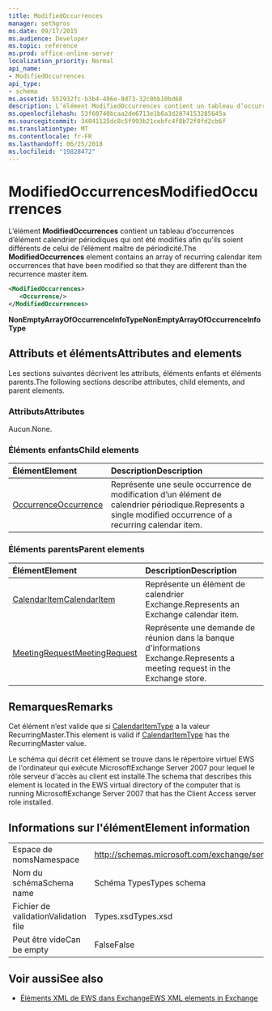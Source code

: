 ```yaml
---
title: ModifiedOccurrences
manager: sethgros
ms.date: 09/17/2015
ms.audience: Developer
ms.topic: reference
ms.prod: office-online-server
localization_priority: Normal
api_name:
- ModifiedOccurrences
api_type:
- schema
ms.assetid: 552932fc-b3b4-486e-8d73-32c0bb10bd68
description: L’élément ModifiedOccurrences contient un tableau d’occurrences d’élément calendrier périodiques qui ont été modifiés afin qu’ils soient différents de celui de l’élément maître de périodicité.
ms.openlocfilehash: 53f60740bcaa2de6713e1b6a3d2874153285645a
ms.sourcegitcommit: 34041125dc8c5f993b21cebfc4f8b72f0fd2cb6f
ms.translationtype: MT
ms.contentlocale: fr-FR
ms.lasthandoff: 06/25/2018
ms.locfileid: "19828472"
---
```

# <a name="modifiedoccurrences"></a><span data-ttu-id="2eca6-103">ModifiedOccurrences</span><span class="sxs-lookup"><span data-stu-id="2eca6-103">ModifiedOccurrences</span></span>

<span data-ttu-id="2eca6-104">L’élément **ModifiedOccurrences** contient un tableau d’occurrences d’élément calendrier périodiques qui ont été modifiés afin qu’ils soient différents de celui de l’élément maître de périodicité.</span><span class="sxs-lookup"><span data-stu-id="2eca6-104">The **ModifiedOccurrences** element contains an array of recurring calendar item occurrences that have been modified so that they are different than the recurrence master item.</span></span> 
  
```xml
<ModifiedOccurrences>
   <Occurrence/>
</ModifiedOccurrences>
```

 <span data-ttu-id="2eca6-105">**NonEmptyArrayOfOccurrenceInfoType**</span><span class="sxs-lookup"><span data-stu-id="2eca6-105">**NonEmptyArrayOfOccurrenceInfoType**</span></span>
## <a name="attributes-and-elements"></a><span data-ttu-id="2eca6-106">Attributs et éléments</span><span class="sxs-lookup"><span data-stu-id="2eca6-106">Attributes and elements</span></span>

<span data-ttu-id="2eca6-107">Les sections suivantes décrivent les attributs, éléments enfants et éléments parents.</span><span class="sxs-lookup"><span data-stu-id="2eca6-107">The following sections describe attributes, child elements, and parent elements.</span></span>
  
### <a name="attributes"></a><span data-ttu-id="2eca6-108">Attributs</span><span class="sxs-lookup"><span data-stu-id="2eca6-108">Attributes</span></span>

<span data-ttu-id="2eca6-109">Aucun.</span><span class="sxs-lookup"><span data-stu-id="2eca6-109">None.</span></span>
  
### <a name="child-elements"></a><span data-ttu-id="2eca6-110">Éléments enfants</span><span class="sxs-lookup"><span data-stu-id="2eca6-110">Child elements</span></span>

|<span data-ttu-id="2eca6-111">**Élément**</span><span class="sxs-lookup"><span data-stu-id="2eca6-111">**Element**</span></span>|<span data-ttu-id="2eca6-112">**Description**</span><span class="sxs-lookup"><span data-stu-id="2eca6-112">**Description**</span></span>|
|:-----|:-----|
|[<span data-ttu-id="2eca6-113">Occurrence</span><span class="sxs-lookup"><span data-stu-id="2eca6-113">Occurrence</span></span>](occurrence.md) <br/> |<span data-ttu-id="2eca6-114">Représente une seule occurrence de modification d’un élément de calendrier périodique.</span><span class="sxs-lookup"><span data-stu-id="2eca6-114">Represents a single modified occurrence of a recurring calendar item.</span></span>  <br/> |
   
### <a name="parent-elements"></a><span data-ttu-id="2eca6-115">Éléments parents</span><span class="sxs-lookup"><span data-stu-id="2eca6-115">Parent elements</span></span>

|<span data-ttu-id="2eca6-116">**Élément**</span><span class="sxs-lookup"><span data-stu-id="2eca6-116">**Element**</span></span>|<span data-ttu-id="2eca6-117">**Description**</span><span class="sxs-lookup"><span data-stu-id="2eca6-117">**Description**</span></span>|
|:-----|:-----|
|[<span data-ttu-id="2eca6-118">CalendarItem</span><span class="sxs-lookup"><span data-stu-id="2eca6-118">CalendarItem</span></span>](calendaritem.md) <br/> |<span data-ttu-id="2eca6-119">Représente un élément de calendrier Exchange.</span><span class="sxs-lookup"><span data-stu-id="2eca6-119">Represents an Exchange calendar item.</span></span>  <br/> |
|[<span data-ttu-id="2eca6-120">MeetingRequest</span><span class="sxs-lookup"><span data-stu-id="2eca6-120">MeetingRequest</span></span>](meetingrequest.md) <br/> |<span data-ttu-id="2eca6-121">Représente une demande de réunion dans la banque d'informations Exchange.</span><span class="sxs-lookup"><span data-stu-id="2eca6-121">Represents a meeting request in the Exchange store.</span></span>  <br/> |
   
## <a name="remarks"></a><span data-ttu-id="2eca6-122">Remarques</span><span class="sxs-lookup"><span data-stu-id="2eca6-122">Remarks</span></span>

<span data-ttu-id="2eca6-123">Cet élément n’est valide que si [CalendarItemType](calendaritemtype.md) a la valeur RecurringMaster.</span><span class="sxs-lookup"><span data-stu-id="2eca6-123">This element is valid if [CalendarItemType](calendaritemtype.md) has the RecurringMaster value.</span></span> 
  
<span data-ttu-id="2eca6-124">Le schéma qui décrit cet élément se trouve dans le répertoire virtuel EWS de l'ordinateur qui exécute MicrosoftExchange Server 2007 pour lequel le rôle serveur d'accès au client est installé.</span><span class="sxs-lookup"><span data-stu-id="2eca6-124">The schema that describes this element is located in the EWS virtual directory of the computer that is running MicrosoftExchange Server 2007 that has the Client Access server role installed.</span></span>
  
## <a name="element-information"></a><span data-ttu-id="2eca6-125">Informations sur l'élément</span><span class="sxs-lookup"><span data-stu-id="2eca6-125">Element information</span></span>

|||
|:-----|:-----|
|<span data-ttu-id="2eca6-126">Espace de noms</span><span class="sxs-lookup"><span data-stu-id="2eca6-126">Namespace</span></span>  <br/> |http://schemas.microsoft.com/exchange/services/2006/types  <br/> |
|<span data-ttu-id="2eca6-127">Nom du schéma</span><span class="sxs-lookup"><span data-stu-id="2eca6-127">Schema name</span></span>  <br/> |<span data-ttu-id="2eca6-128">Schéma Types</span><span class="sxs-lookup"><span data-stu-id="2eca6-128">Types schema</span></span>  <br/> |
|<span data-ttu-id="2eca6-129">Fichier de validation</span><span class="sxs-lookup"><span data-stu-id="2eca6-129">Validation file</span></span>  <br/> |<span data-ttu-id="2eca6-130">Types.xsd</span><span class="sxs-lookup"><span data-stu-id="2eca6-130">Types.xsd</span></span>  <br/> |
|<span data-ttu-id="2eca6-131">Peut être vide</span><span class="sxs-lookup"><span data-stu-id="2eca6-131">Can be empty</span></span>  <br/> |<span data-ttu-id="2eca6-132">False</span><span class="sxs-lookup"><span data-stu-id="2eca6-132">False</span></span>  <br/> |
   
## <a name="see-also"></a><span data-ttu-id="2eca6-133">Voir aussi</span><span class="sxs-lookup"><span data-stu-id="2eca6-133">See also</span></span>



- [<span data-ttu-id="2eca6-134">Éléments XML de EWS dans Exchange</span><span class="sxs-lookup"><span data-stu-id="2eca6-134">EWS XML elements in Exchange</span></span>](ews-xml-elements-in-exchange.md)

